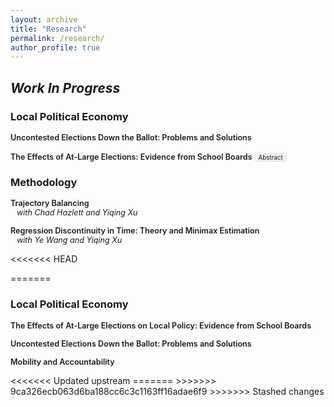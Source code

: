 ```yaml
---
layout: archive
title: "Research"
permalink: /research/
author_profile: true
---
```


<style>
.paper {
  margin-bottom: 1em;
}
.paper-title {
  font-weight: 600;
  font-size: 0.9em;
}
.abstract-toggle {
  display: inline-block;
  margin-top: 0.3em;
  font-size: 0.7em;
  padding: 0 5px;
  background-color: #f0f0f0;
  border: 1px solid #ddd;
  border-radius: 3px;
  cursor: pointer;
}
.coauthors {
  display: block;
  font-size: 0.9em;
  font-style: italic;
  margin-left: 10px;
}
.abstract {
  display: none;
  margin-top: 10px;
  margin-bottom: 10px;
  font-size: 0.9em;
  padding-left: 20px;
}
.abstract-checkbox {
  display: none;
}
.abstract-checkbox:checked + .abstract {
  display: block;
}
</style>

## _Work In Progress_


### Local Political Economy

<!---
<div class="paper">
  <span class="paper-title">Local Institutions and the Geographic Distribution of Public Goods: Evidence from Street View</span>
</div>
-->


<div class="paper">
  <span class="paper-title">Uncontested Elections Down the Ballot: Problems and Solutions</span>
</div>

<div class="paper">
  <span class="paper-title">The Effects of At-Large Elections: Evidence from School Boards</span>
  <label for="abstract1" class="abstract-toggle">Abstract</label>
  <input type="checkbox" id="abstract1" class="abstract-checkbox">
  <div class="abstract">
    A longstanding claim is that at-large elections dilute minority votes and therefore bias policy away from segregated minority populations. Do reforms to district-based systems deliver both descriptive and substantive representation? I answer this question by focusing on jurisdictions with a clear, narrowly defined policy domain: school boards. I study both districts quasi-randomly forced to reform in the wake of the California Voting Rights Act and districts that reformed voluntarily. To account for the low-N setting and potential selection bias, I rely on finite-sample randomization inference and frontier panel methods. I verify that legally coerced reforming boards able to draw majority-Hispanic areas see increases in Hispanic officeholding. However, I find no evidence of downstream policy changes. Moreover, in voluntarily reforming districts I find no evidence of changes to either descriptive or substantive representation. My results highlights the difficulty of turning reform into changes in legislator identities and incentives.
  </div>
</div>

<!---
<div class="paper">
  <span class="paper-title">Mobility and Accountability</span>
</div>
-->

### Methodology

<!---
<div class="paper">
  <span class="paper-title">Automatic Partial Identification of Direct Effects under Conditional Unconfoundedness</span>
  <label for="abstract1" class="abstract-toggle">Abstract</label>
  <input type="checkbox" id="abstract1" class="abstract-checkbox">
  <div class="abstract">
    This paper develops a practical and performant algorithm for estimating sharp bounds on principal strata direct effects. I extend work on attrition problems to provide a nonparametric estimator under conditional unconfoundedness and monotonicity, more tenable assumptions than needed in popular methods for direct effect estimation. The estimator learns nuisance parameters via random forests and then learns the debiasing correction terms directly via a neural network. This approach blends the advantages of kernel-based quantile regression methods while improving finite-sample performance relative to plug-in estimation of the correction terms. I demonstrate the performance of the algorithm in simulations and apply the bounds to revisit canonical mediation problems in political science.
  </div>
</div>
-->

<div class="paper">
  <span class="paper-title">Trajectory Balancing</span>
  <span class="coauthors">with Chad Hazlett and Yiqing Xu</span>
</div>

<div class="paper">
  <span class="paper-title">Regression Discontinuity in Time: Theory and Minimax Estimation</span>
  <span class="coauthors">with Ye Wang and Yiqing Xu</span>
</div>

<!---
<div class="paper">
  <span class="paper-title">Minimax Adjustment for Geographic Confounding</span>
  <span class="coauthors">with Apoorva Lal</span>
</div>
-->

<<<<<<< HEAD


=======
### Local Political Economy

<!---
<div class="paper">
  <span class="paper-title">Local Institutions and the Geographic Distribution of Public Goods: Evidence from Street View</span>
</div>
-->

<div class="paper">
  <span class="paper-title">The Effects of At-Large Elections on Local Policy: Evidence from School Boards</span>
</div>

<div class="paper">
  <span class="paper-title">Uncontested Elections Down the Ballot: Problems and Solutions</span>
</div>

<div class="paper">
  <span class="paper-title">Mobility and Accountability</span>
</div>
<<<<<<< Updated upstream
=======
>>>>>>> 9ca326ecb063d6ba188cc6c3c1163ff16adae6f9
>>>>>>> Stashed changes

<!--- 
* Minimax Adjustments for Spatial Confounding _(with Apoorva Lal)_
* Natural Amenities and Political Incentives: Evidence from Climate Change _(with Janet Malzahn)_
* Does Politics Need Tiebout? Local Distributive Politics and Residential Sorting
* The Chief and the Sheriff: Election vs. Appointment in Municipal Policing _(with Shun Yamaya)_
-->
